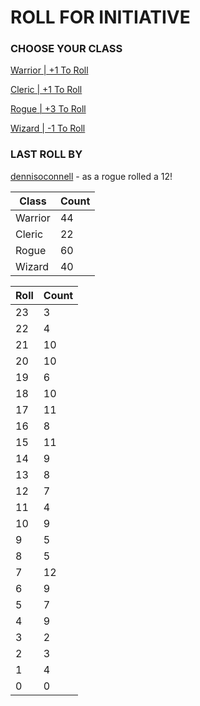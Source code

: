# ROLL FOR INITIATIVE
### CHOOSE YOUR CLASS

[Warrior | +1 To Roll](https://github.com/benjaminsampica/benjaminsampica/issues/new?title=roll%7Cwarrior&body=Just+click+%27Submit+new+issue%27.)

[Cleric | +1 To Roll](https://github.com/benjaminsampica/benjaminsampica/issues/new?title=roll%7Ccleric&body=Just+click+%27Submit+new+issue%27.)

[Rogue | +3 To Roll](https://github.com/benjaminsampica/benjaminsampica/issues/new?title=roll%7Crogue&body=Just+click+%27Submit+new+issue%27.)

[Wizard | -1 To Roll](https://github.com/benjaminsampica/benjaminsampica/issues/new?title=roll%7Cwizard&body=Just+click+%27Submit+new+issue%27.)
### LAST ROLL BY
[dennisoconnell](https://www.github.com/dennisoconnell) - as a rogue rolled a 12!

|Class|Count|
|-|-|
|Warrior|44|
|Cleric|22|
|Rogue|60|
|Wizard|40|

|Roll|Count|
|-|-|
|23|3
|22|4
|21|10
|20|10
|19|6
|18|10
|17|11
|16|8
|15|11
|14|9
|13|8
|12|7
|11|4
|10|9
|9|5
|8|5
|7|12
|6|9
|5|7
|4|9
|3|2
|2|3
|1|4
|0|0

